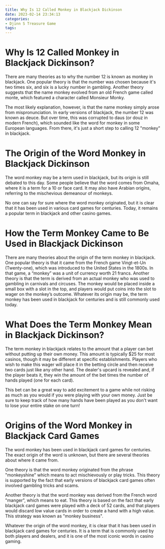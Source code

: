 ```yaml
---
title: Why Is 12 Called Monkey in Blackjack Dickinson
date: 2023-02-14 23:34:13
categories:
- Djinn S Treasure Game
tags:
---
```



#  Why Is 12 Called Monkey in Blackjack Dickinson?

There are many theories as to why the number 12 is known as monkey in blackjack. One popular theory is that the number was chosen because it's two times six, and six is a lucky number in gambling. Another theory suggests that the name monkey evolved from an old French game called monte, which featured a character called Monsieur Monky.

The most likely explanation, however, is that the name monkey simply arose from mispronunciation. In early versions of blackjack, the number 12 was known as deuce. But over time, this was corrupted to daus (or douz in modern French), which sounded like the word for monkey in some European languages. From there, it's just a short step to calling 12 "monkey" in blackjack.

#  The Origin of the Word Monkey in Blackjack Dickinson

The word monkey may be a term used in blackjack, but its origin is still debated to this day. Some people believe that the word comes from Omaha, where it is a term for a 10 or face card. It may also have Arabian origins, referring to the mischevious demeanour of monkeys.

No one can say for sure where the word monkey originated, but it is clear that it has been used in various card games for centuries. Today, it remains a popular term in blackjack and other casino games.

#  How the Term Monkey Came to Be Used in Blackjack Dickinson

There are many theories about the origin of the term monkey in blackjack. One popular theory is that it came from the French game Vingt-et-Un (Twenty-one), which was introduced to the United States in the 1800s. In that game, a “monkey” was a unit of currency worth 21 francs. Another theory is that the term is derived from an actual monkey who was used to gambling in carnivals and circuses. The monkey would be placed inside a small box with a slot in the top, and players would put coins into the slot to wager on the monkey’s outcome. Whatever its origin may be, the term monkey has been used in blackjack for centuries and is still commonly used today.

#  What Does the Term Monkey Mean in Blackjack Dickinson?

The term monkey in blackjack relates to the amount that a player can bet without putting up their own money. This amount is typically $25 for most casinos, though it may be different at specific establishments. Players who wish to make this wager will place it in the betting circle and then receive two cards just like any other hand. The dealer's upcard is revealed and, if the player beats it, they win the amount of the bet times the number of hands played (one for each card).

This bet can be a great way to add excitement to a game while not risking as much as you would if you were playing with your own money. Just be sure to keep track of how many hands have been played as you don't want to lose your entire stake on one turn!

#  Origins of the Word Monkey in Blackjack Card Games

The word monkey has been used in blackjack card games for centuries. The exact origin of the word is unknown, but there are several theories about where it came from.

One theory is that the word monkey originated from the phrase "monkeyshine" which means to act mischievously or play tricks. This theory is supported by the fact that early versions of blackjack card games often involved gambling tricks and scams.

Another theory is that the word monkey was derived from the French word "manger", which means to eat. This theory is based on the fact that early blackjack card games were played with a deck of 52 cards, and that players would discard low value cards in order to create a hand with a high value. This strategy was known as "monkey business".

Whatever the origin of the word monkey, it is clear that it has been used in blackjack card games for centuries. It is a term that is commonly used by both players and dealers, and it is one of the most iconic words in casino gaming.